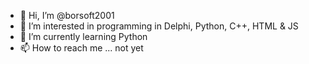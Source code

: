 - 👋 Hi, I’m @borsoft2001
- 👀 I’m interested in programming in Delphi, Python, C++, HTML & JS
- 🌱 I’m currently learning Python
- 📫 How to reach me ... not yet

<!---
borsoft2001/borsoft2001 is a ✨ special ✨ repository because its `README.md` (this file) appears on your GitHub profile.
You can click the Preview link to take a look at your changes.
--->

